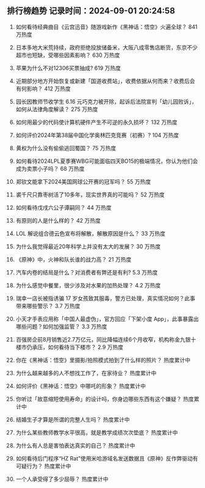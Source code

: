 
## 排行榜趋势 记录时间：2024-09-01 20:24:58
  
  1. 如何看待经典曲目《云宫迅音》随游戏新作《黑神话：悟空》火遍全球？ 841 万热度
    
  2. 日本多地大米荒持续，政府拒绝投放储备米，大阪八成零售店断货，东京不少超市也短缺，受哪些因素影响？ 630 万热度
    
  3. 苹果为什么不对12306买票抽成? 619 万热度
    
  4. 近期部分地方开始恢复或新建「国道收费站」，收费依据从何而来？收费后会有何影响？ 412 万热度
    
  5. 园长因教师节收学生 6.16 元巧克力被开除，起诉后法院宣判「幼儿园败诉」，如何从法律角度解读？ 275 万热度
    
  6. 如何用最少的代码使计算机硬件产生不可逆的永久损坏？ 132 万热度
    
  7. 如何评价2024年第38届中国化学奥林匹克竞赛（初赛）? 104 万热度
    
  8. 黄权为什么没有偷偷逃回蜀国？ 75 万热度
    
  9. 如何看待2024LPL夏季赛WBG可能面临四天BO15的极端情况，你认为他们会成为卖票小子吗？ 68 万热度
    
  10. 郑钦文能拿下2024美国网球公开赛的冠军吗？ 55 万热度
    
  11. 裘千尺只靠枣树活了10多年，现实世界真的可能吗？ 52 万热度
    
  12. 如何看待戊戌六公子谭嗣同？ 44 万热度
    
  13. 有原则的人是什么样的？ 42 万热度
    
  14. LOL 解说组合德云色宣布将解散，解散原因是什么？ 33 万热度
    
  15. 为什么我觉得最近20年科学上并没有太大的发展？ 30 万热度
    
  16. 《原神》中，火神和队长谁的战力高？ 21 万热度
    
  17. 汽车内卷的结局是什么？对消费者有弊还是有利? 5.3 万热度
    
  18. 为什么感觉中餐里，很少涉及对水果的加热处理？ 4.2 万热度
    
  19. 瑞幸一店长被指诱骗 17 岁女孩致其服毒，警方已处理，真实情况如何？此事带来哪些警示？ 3.7 万热度
    
  20. 小天才手表应用称「中国人最虚伪」，官方回应「下架小度 App」，此事暴露出哪些问题？如何加强监管？ 3.3 万热度
    
  21. 百强房企前8月销售近2.7万亿元，同比降幅连续6个月收窄，机构称金九银十楼市仍承压，如何看待当下楼市？ 2.9 万热度
    
  22. 你在《黑神话：悟空》里摄影/拍照模式拍到了什么样的照片？ 热度累计中
    
  23. 为什么越来越多的人不想找工作了，在家待业？ 热度累计中
    
  24. 如何评价《黑神话：悟空》中哪吒的形象？ 热度累计中
    
  25. 你听过「故意缩短使用寿命」的设计吗，你身边哪些东西有这个嫌疑？ 热度累计中
    
  26. 结婚生子才算是所谓的完整人生吗？ 热度累计中
    
  27. 为什么某些教师教学水平很高，就是教学成绩次次垫底？ 热度累计中
    
  28. 为什么有人总是害怕表达真实的自己？ 热度累计中
    
  29. 如何看待后门程序“HZ Rat”使用米哈游域名发送数据且《原神》反作弊驱动有可疑行为？ 热度累计中
    
  30. 一个人承受得了多少屈辱？ 热度累计中
    